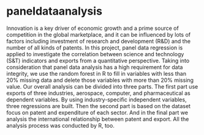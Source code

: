 # paneldataanalysis
Innovation is a key driver of economic growth and a prime source of competition in the global marketplace, and it can be influenced by lots of factors including investment of research and development (R&D) and the number of all kinds of patents.
In this project, panel data regression is applied to investigate the correlation between science and technology (S&T) indicators and exports from a quantitative perspective. 
Taking into consideration that panel data analysis has a high requirement for data integrity, we use the random forest in R to fill in variables with less than 20% missing data and delete those variables with more than 20% missing value. 
Our overall analysis can be divided into three parts. The first part use exports of three industries, aerospace, computer, and pharmaceutical as dependent variables. By using  industry-specific independent variables, three regressions are built. Then the second part is based on the dataset focus on patent and expenditure of each sector. And in the final part we analysis the international relationship between patent and export. All the analysis process was conducted by R, too.

